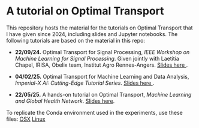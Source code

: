 # A tutorial on Optimal Transport

This repository hosts the material for the tutorials on Optimal Transport that I have given since 2024,  including slides and Jupyter notebooks. The following tutorials are based on the material in this repo: 

- **22/09/24.** Optimal Transport for Signal Processing, *IEEE Workshop on Machine Learning for Signal Processing*.  Given jointly with Laetitia Chapel, IRISA, Obelix team, Institut Agro Rennes-Angers. [Slides here ](https://github.com/felipe-tobar/OT-tutorial/blob/main/slides/talk_MLSP.pdf).

- **04/02/25.** Optimal Transport for Machine Learning and Data Analysis, *Imperial-X AI: Cutting-Edge Tutorial Series*. [Slides here ](https://github.com/felipe-tobar/OT-tutorial/blob/main/slides/talk_IX.pdf).

- **22/05/25.** A hands-on tutorial on Optimal Transport, *Machine Learning and Global Health Network*. [Slides here](https://github.com/felipe-tobar/OT-tutorial/blob/main/slides/talk_MLGH.pdf).



To replicate the Conda environment used in the experiments, use these files: 
[OSX](https://github.com/felipe-tobar/OT-tutorial/blob/main/conda_environment_osx.txt)
[Linux](https://github.com/felipe-tobar/OT-tutorial/blob/main/conda_environment_linux.txt)

